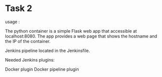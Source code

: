 # Task 2

usage :

The python container is a simple Flask web app that accessible at localhost:8080.
The app provides a web page that shows the hostname and the IP of the container.

Jenkins pipeline located in the Jenkinsfile.

Needed Jenkins plugins:

Docker plugin
Docker pipeline plugin



